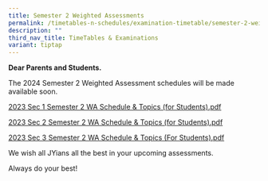 ```yaml
---
title: Semester 2 Weighted Assessments
permalink: /timetables-n-schedules/examination-timetable/semester-2-weighted-assessments/
description: ""
third_nav_title: TimeTables & Examinations
variant: tiptap
---
```

<p><strong>Dear Parents and Students.</strong>
</p>
<p>The 2024 Semester 2 Weighted Assessment schedules will be made available
soon.</p>
<p><a href="https://go.gov.sg/2023s1sem2watopics" rel="noopener noreferrer nofollow" target="_blank">2023 Sec 1 Semester 2 WA Schedule &amp; Topics (for Students).pdf</a>
</p>
<p><a href="https://go.gov.sg/2012s2sem2topics" rel="noopener noreferrer nofollow" target="_blank">2023 Sec 2 Semester 2 WA Schedule &amp; Topics (for Students).pdf</a>
</p>
<p><a href="https://go.gov.sg/2023s3sem2topics" rel="noopener noreferrer nofollow" target="_blank">2023 Sec 3 Semester 2 WA Schedule &amp; Topics (For Students).pdf</a>
</p>
<p>We wish all JYians all the best in your upcoming assessments.</p>
<p>Always do your best!</p>